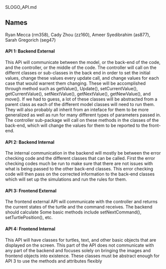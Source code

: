 SLOGO_API.md

## Names
Ryan Mecca (rm358), Cady Zhou (zz160), Ameer Syedibrahim (as877), Sarah Gregorich (seg47)

#### API 1: Backend External
This APi will communicate between the model, or the back-end of the code, and the controller, or the middle of the code. The controller will call on the differnt classes or sub-classes in the back end in order to set the initial values, change these values every update call, and change values for each case that would warrent them changing. These will be accomplished through method such as getValue(), Update(), setCurrentValue(), getCurrentValue(), setNextValue(), getNextValue(), getNewValue(), and move(). If we had to guess, a lot of these classes will be abstracted from a parent class as each of the different model classes will need to run them. They will also probably all inherit from an inteface for them to be more generalized as well as run for many different types of parameters passed in. The controller sub-package will call on these methods in the classes of the back-end, which will change the values for them to be reported to the front-end.

#### API 2: Backend Internal
The internal communication in the backend will mostly be between the error checking code and the different classes that can be called. First the error checking codes much be run to make sure that there are not issues with what is being passed to the other back-end classes. This error checking code will then pass on the corrected information to the back-end classes which will set up the simulations and run the rules for them.


#### API 3: Frontend External
The frontend external API will communicate with the controller and returns the current states of the turtle and the command receives. The backend should calculate Some basic methods include setNextCommand(), setTurtlePosition(), etc. 


#### API 4: Frontend Internal
This API will have classes for turtles, text, and other basic objects that are displayed on the screen. This part of the API does not communicate with any part of the backend and focuses solely on bringing the images and frontend objects into existence. These classes must be abstract enough for API 3 to use the methods and attributes flexibly